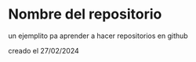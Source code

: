 # Nombre del repositorio
un ejemplito pa aprender a hacer repositorios en github

creado el 27/02/2024
